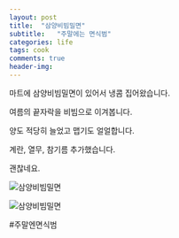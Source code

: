 ```yaml
---
layout: post
title:  "삼양비빔밀면"
subtitle:   "주말에는 면식범"
categories: life
tags: cook
comments: true
header-img: 
---
```


마트에 삼양비빔밀면이 있어서 냉콤 집어왔습니다.

여름의 끝자락을 비빔으로 이겨봅니다.

양도 적당히 늘었고 맵기도 얼얼합니다.

계란, 열무, 참기름 추가했습니다.

괜찮네요.


 ![삼양비빔밀면](https://youngsungson.github.io/assets/img/life/cook/20221002-life-cook-bibim1.jepg)
 
 ![삼양비빔밀면](https://youngsungson.github.io/assets/img/life/cook/20221002-life-cook-bibim2.jepg)
 
#주말엔면식범  
 
 
